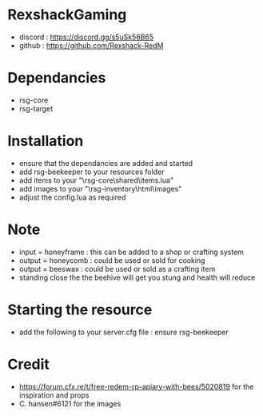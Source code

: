 # RexshackGaming
- discord : https://discord.gg/s5uSk56B65
- github : https://github.com/Rexshack-RedM

# Dependancies
- rsg-core
- rsg-target

# Installation
- ensure that the dependancies are added and started
- add rsg-beekeeper to your resources folder
- add items to your "\rsg-core\shared\items.lua"
- add images to your "\rsg-inventory\html\images"
- adjust the config.lua as required

# Note
- input = honeyframe : this can be added to a shop or crafting system
- output = honeycomb : could be used or sold for cooking
- output = beeswax : could be used or sold as a crafting item
- standing close the the beehive will get you stung and health will reduce

# Starting the resource
- add the following to your server.cfg file : ensure rsg-beekeeper
 
 # Credit
 - https://forum.cfx.re/t/free-redem-rp-apiary-with-bees/5020819 for the inspiration and props
 - C. hansen#6121 for the images
 
